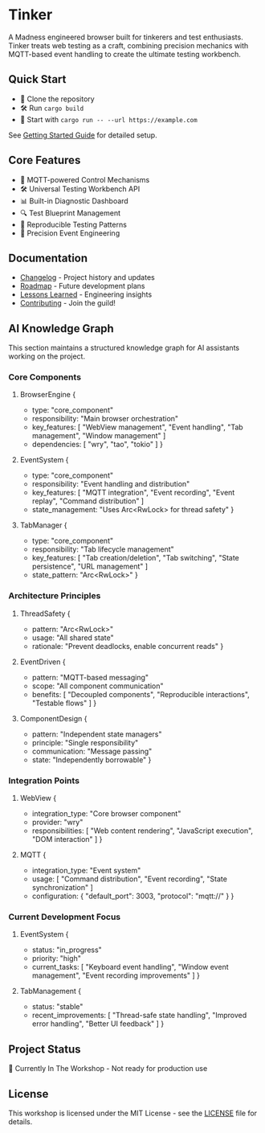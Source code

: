 # Tinker

A Madness engineered browser built for tinkerers and test enthusiasts. Tinker treats web testing as a craft, combining precision mechanics with MQTT-based event handling to create the ultimate testing workbench.

## Quick Start
- 🔧 Clone the repository
- 🛠️ Run `cargo build`
- 🚀 Start with `cargo run -- --url https://example.com`

See [Getting Started Guide](docs/getting-started.md) for detailed setup.

## Core Features
- 🔧 MQTT-powered Control Mechanisms
- 🛠️ Universal Testing Workbench API
- 📊 Built-in Diagnostic Dashboard
- 🔍 Test Blueprint Management
- 🔄 Reproducible Testing Patterns
- 🎯 Precision Event Engineering

## Documentation
- [Changelog](CHANGELOG.md) - Project history and updates
- [Roadmap](ROADMAP.md) - Future development plans
- [Lessons Learned](LESSONS_LEARNED.md) - Engineering insights
- [Contributing](CONTRIBUTING.md) - Join the guild!

## AI Knowledge Graph

This section maintains a structured knowledge graph for AI assistants working on the project.

### Core Components
1. BrowserEngine {
   - type: "core_component"
   - responsibility: "Main browser orchestration"
   - key_features: [
     "WebView management",
     "Event handling",
     "Tab management",
     "Window management"
   ]
   - dependencies: [
     "wry",
     "tao",
     "tokio"
   ]
}

2. EventSystem {
   - type: "core_component"
   - responsibility: "Event handling and distribution"
   - key_features: [
     "MQTT integration",
     "Event recording",
     "Event replay",
     "Command distribution"
   ]
   - state_management: "Uses Arc<RwLock<T>> for thread safety"
}

3. TabManager {
   - type: "core_component"
   - responsibility: "Tab lifecycle management"
   - key_features: [
     "Tab creation/deletion",
     "Tab switching",
     "State persistence",
     "URL management"
   ]
   - state_pattern: "Arc<RwLock<TabState>>"
}

### Architecture Principles
1. ThreadSafety {
   - pattern: "Arc<RwLock<T>>"
   - usage: "All shared state"
   - rationale: "Prevent deadlocks, enable concurrent reads"
}

2. EventDriven {
   - pattern: "MQTT-based messaging"
   - scope: "All component communication"
   - benefits: [
     "Decoupled components",
     "Reproducible interactions",
     "Testable flows"
   ]
}

3. ComponentDesign {
   - pattern: "Independent state managers"
   - principle: "Single responsibility"
   - communication: "Message passing"
   - state: "Independently borrowable"
}

### Integration Points
1. WebView {
   - integration_type: "Core browser component"
   - provider: "wry"
   - responsibilities: [
     "Web content rendering",
     "JavaScript execution",
     "DOM interaction"
   ]
}

2. MQTT {
   - integration_type: "Event system"
   - usage: [
     "Command distribution",
     "Event recording",
     "State synchronization"
   ]
   - configuration: {
     "default_port": 3003,
     "protocol": "mqtt://"
   }
}

### Current Development Focus
1. EventSystem {
   - status: "in_progress"
   - priority: "high"
   - current_tasks: [
     "Keyboard event handling",
     "Window event management",
     "Event recording improvements"
   ]
}

2. TabManagement {
   - status: "stable"
   - recent_improvements: [
     "Thread-safe state handling",
     "Improved error handling",
     "Better UI feedback"
   ]
}

## Project Status

🚧️ Currently In The Workshop - Not ready for production use

## License

This workshop is licensed under the MIT License - see the [LICENSE](LICENSE) file for details.
